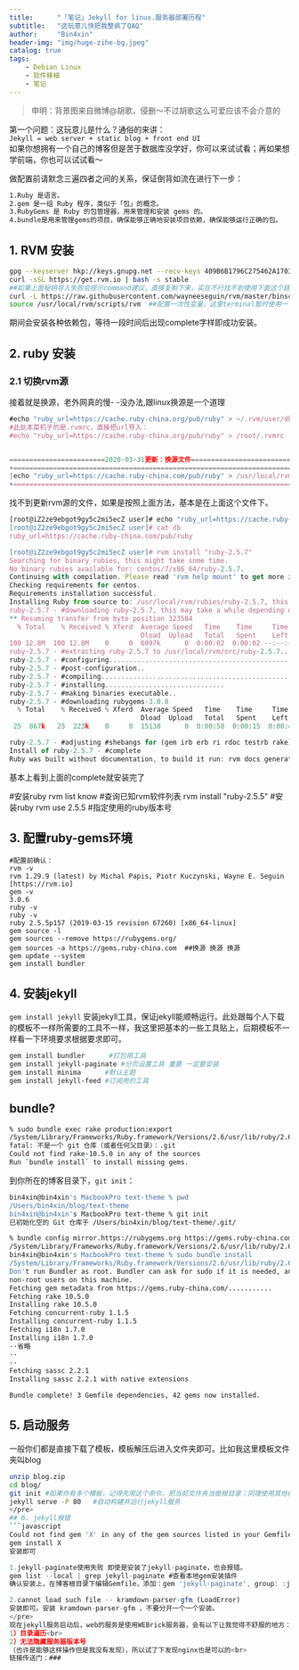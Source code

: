 ```yaml
---
title:      "「笔记」Jekyll for linux.服务器部署历程"
subtitle:   "这玩意儿快把我整疯了QAQ"
author:     "Bin4xin"
header-img: "img/huge-zihe-bg.jpeg"
catalog: true
tags:
    - Debian Linux
    - 软件移植
    - 笔记
---
```

> 申明：背景图来自微博@胡歌，侵删～不过胡歌这么可爱应该不会介意的

第一个问题：这玩意儿是什么？通俗的来讲：<br>
`Jekyll = web server + static blog + front end UI`<br>
如果你想拥有一个自己的博客但是苦于数据库没学好，你可以来试试看；再如果想学前端，你也可以试试看～

做配置前请默念三遍四者之间的关系，保证倒背如流在进行下一步：
```bash
1.Ruby 是语言。
2.gem 是一组 Ruby 程序，类似于「包」的概念。
3.RubyGems 是 Ruby 的包管理器，用来管理和安装 gems 的。
4.bundle是用来管理gems的项目，确保能够正确地安装项目依赖，确保能够运行正确的包。
```

## 1. RVM 安装
```bash
gpg --keyserver hkp://keys.gnupg.net --recv-keys 409B6B1796C275462A1703113804BB82D39DC0E3
curl -sSL https://get.rvm.io | bash -s stable
##如果上面秘钥导入失败会提示command建议，直接复制下来，实在不行找不到使用下面这个链接下载。
curl -L https://raw.githubusercontent.com/wayneeseguin/rvm/master/binscripts/rvm-installer | bash -s stable
source /usr/local/rvm/scripts/rvm  ##配置一次性变量，这里terminal暂时使用一下。熟悉的朋友可以直接配进bashrc自启
```
期间会安装各种依赖包，等待一段时间后出现complete字样即成功安装。
## 2. ruby 安装
### 2.1 切换rvm源 
接着就是换源，老外网真的慢- -没办法,跟linux换源是一个道理
```javascript
#echo "ruby_url=https://cache.ruby-china.org/pub/ruby" > ~/.rvm/user/db
#此处本菜机子的是.rvmrc，直接把url导入：
#echo "ruby_url=https://cache.ruby-china.org/pub/ruby" > /root/.rvmrc
```
```javascript

========================2020-03-31更新：换源文件=================================
+==============================================================================+
|echo "ruby_url=https://cache.ruby-china.com/pub/ruby" > /usr/local/rvm/user/db|
+==============================================================================+
```
找不到更新rvm源的文件，如果是按照上面方法，基本是在上面这个文件下。

```javascript
[root@iZ2ze9ebgot9gy5c2mi5ecZ user]# echo "ruby_url=https://cache.ruby-china.com/pub/ruby" > /usr/local/rvm/user/db
[root@iZ2ze9ebgot9gy5c2mi5ecZ user]# cat db
ruby_url=https://cache.ruby-china.com/pub/ruby

[root@iZ2ze9ebgot9gy5c2mi5ecZ user]# rvm install "ruby-2.5.7"
Searching for binary rubies, this might take some time.
No binary rubies available for: centos/7/x86_64/ruby-2.5.7.
Continuing with compilation. Please read 'rvm help mount' to get more information on binary rubies.
Checking requirements for centos.
Requirements installation successful.
Installing Ruby from source to: /usr/local/rvm/rubies/ruby-2.5.7, this may take a while depending on your cpu(s)...
ruby-2.5.7 - #downloading ruby-2.5.7, this may take a while depending on your connection...
** Resuming transfer from byte position 323584
  % Total    % Received % Xferd  Average Speed   Time    Time     Time  Current
                                 Dload  Upload   Total   Spent    Left  Speed
100 12.8M  100 12.8M    0     0  6097k      0  0:00:02  0:00:02 --:--:-- 6095k
ruby-2.5.7 - #extracting ruby-2.5.7 to /usr/local/rvm/src/ruby-2.5.7.....
ruby-2.5.7 - #configuring...................................................................
ruby-2.5.7 - #post-configuration..
ruby-2.5.7 - #compiling..................................................................................
ruby-2.5.7 - #installing..............................
ruby-2.5.7 - #making binaries executable..
ruby-2.5.7 - #downloading rubygems-3.0.8
  % Total    % Received % Xferd  Average Speed   Time    Time     Time  Current
                                 Dload  Upload   Total   Spent    Left  Speed
 25  867k   25  223k    0     0  15138      0  0:00:58  0:00:15  0:00:43 16300

ruby-2.5.7 - #adjusting #shebangs for (gem irb erb ri rdoc testrb rake).
Install of ruby-2.5.7 - #complete
Ruby was built without documentation, to build it run: rvm docs generate-ri
```
基本上看到上面的complete就安装完了

#安装ruby
rvm list know            #查询已知rvm软件列表
rvm install "ruby-2.5.5"   #安装ruby
rvm use 2.5.5          #指定使用的ruby版本号

## 3. 配置ruby-gems环境
```
#配置前确认：
rvm -v
rvm 1.29.9 (latest) by Michal Papis, Piotr Kuczynski, Wayne E. Seguin [https://rvm.io]
gem -v
3.0.6
ruby -v
ruby -v
ruby 2.5.5p157 (2019-03-15 revision 67260) [x86_64-linux]
gem source -l
gem sources --remove https://rubygems.org/
gem sources -a https://gems.ruby-china.com  ##换源 换源 换源
gem update --system
gem install bundler
```

## 4. 安装jekyll

`gem install jekyll`
安装jekyll工具，保证jekyll能顺畅运行。此处跟每个人下载的模板不一样所需要的工具不一样，我这里把基本的一些工具贴上，后期模板不一样看一下环境要求根据要求即可。
```bash
gem install bundler      #打包用工具
gem install jekyll-paginate #分页设置工具 重要 一定要安装
gem install minima      #默认主题
gem install jekyll-feed #订阅用的工具
```
## bundle?

```bash
% sudo bundle exec rake production:export
/System/Library/Frameworks/Ruby.framework/Versions/2.6/usr/lib/ruby/2.6.0/universal-darwin19/rbconfig.rb:229: warning: Insecure world writable dir /usr/local/sbin in PATH, mode 040777
fatal: 不是一个 git 仓库（或者任何父目录）：.git
Could not find rake-10.5.0 in any of the sources
Run `bundle install` to install missing gems.
```
到你所在的博客目录下，`git init`：
```bash
bin4xin@bin4xin's MacbookPro text-theme % pwd
/Users/bin4xin/blog/text-theme
bin4xin@bin4xin's MacbookPro text-theme % git init
已初始化空的 Git 仓库于 /Users/bin4xin/blog/text-theme/.git/
```

```bash
% bundle config mirror.https://rubygems.org https://gems.ruby-china.com
/System/Library/Frameworks/Ruby.framework/Versions/2.6/usr/lib/ruby/2.6.0/universal-darwin19/rbconfig.rb:229: warning: Insecure world writable dir /usr/local/sbin in PATH, mode 040777
bin4xin@bin4xin's MacbookPro text-theme % sudo bundle install                                                  
/System/Library/Frameworks/Ruby.framework/Versions/2.6/usr/lib/ruby/2.6.0/universal-darwin19/rbconfig.rb:229: warning: Insecure world writable dir /usr/local/sbin in PATH, mode 040777
Don't run Bundler as root. Bundler can ask for sudo if it is needed, and installing your bundle as root will break this application for all
non-root users on this machine.
Fetching gem metadata from https://gems.ruby-china.com/...........
Fetching rake 10.5.0
Installing rake 10.5.0
Fetching concurrent-ruby 1.1.5
Installing concurrent-ruby 1.1.5
Fetching i18n 1.7.0
Installing i18n 1.7.0
··省略
··
··
Fetching sassc 2.2.1
Installing sassc 2.2.1 with native extensions

Bundle complete! 3 Gemfile dependencies, 42 gems now installed.
```
## 5. 启动服务
一般你们都是直接下载了模板，模板解压后进入文件夹即可。比如我这里模板文件夹叫blog
```bash
unzip blog.zip
cd blog/
git init #如果你有多个模板，记得先用这个命令，把当前文件夹当做根目录；同理使用其他模板第一步输入这个命令
jekyll serve -P 80   #自动构建并运行jekyll服务
</pre>
## 6. jekyll报错
```javascript
Could not find gem 'X' in any of the gem sources listed in your Gemfile.(Bundler::GemNotFound)
gem install X
安装即可
```
```javascript
1.jekyll-paginate使用失败 即使是安装了jekyll-paginate，也会报错。
gem list --local | grep jekyll-paginate #查看本地gem安装插件
确认安装上，在博客根目录下编辑Gemfile，添加：gem 'jekyll-paginate', group: :jekyll_plugins

2.cannot load such file -- kramdown-parser-gfm (LoadError)
安装即可。安装 kramdown-parser-gfm ，不要分开一个一个安装。
</pre>
现在jekyll服务启动后，web的服务是使用WEBrick服务器，会有以下让我觉得不舒服的地方：<br>
1）目录遍历<br>
2）无法隐藏服务器版本号
（也许是能够这样操作但是我没有发现），所以试了下发现nginx也是可以的<br>
链接传送门：###
```